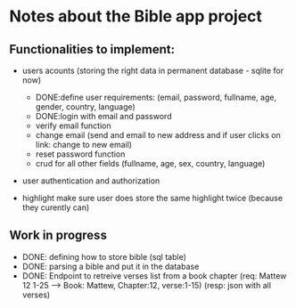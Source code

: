 # Notes about the Bible app project

## Functionalities to implement:
- users acounts (storing the right data in permanent database - sqlite for now)
    - DONE:define user requirements: (email, password, fullname, age, gender, country, language)
    - DONE:login with email and password
    - verify email function
    - change email (send and email to new address and if user clicks on link: change to new email)
    - reset password function
    - crud for all other fields (fullname, age, sex, country, language)
- user authentication and authorization


- highlight make sure user does store the same highlight twice (because they curently can)


## Work in progress
- DONE: defining how to store bible  (sql table)
- DONE: parsing a bible and put it in the database
- DONE: Endpoint to retreive verses list from a book chapter
    (req: Mattew 12 1-25 --> Book: Mattew, Chapter:12, verse:1-15)
    (resp: json with all verses)

